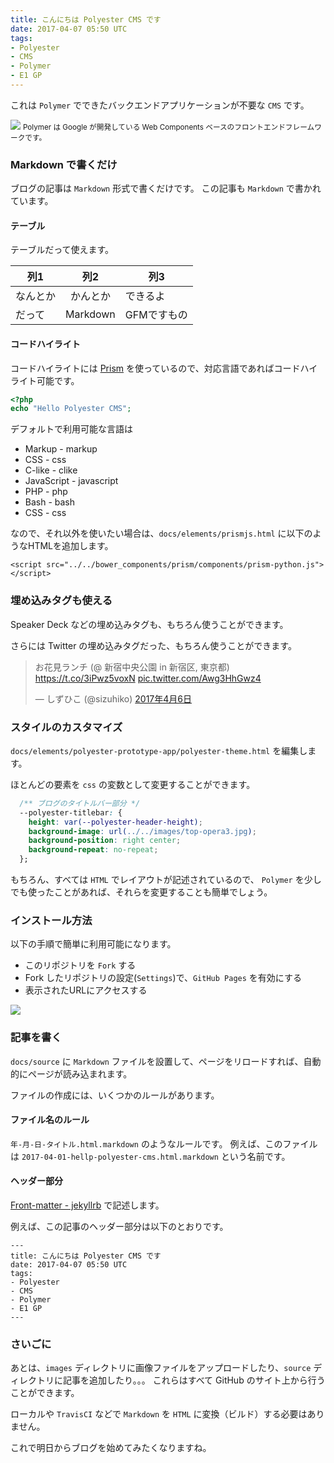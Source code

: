 ```yaml
---
title: こんにちは Polyester CMS です
date: 2017-04-07 05:50 UTC
tags:
- Polyester
- CMS
- Polymer
- E1 GP
---
```


これは `Polymer` でできたバックエンドアプリケーションが不要な `CMS` です。

![](/images/polymer-logo.png)
<small>Polymer は Google が開発している Web Components ベースのフロントエンドフレームワークです。</small>

### Markdown で書くだけ

ブログの記事は `Markdown` 形式で書くだけです。
この記事も `Markdown` で書かれています。

#### テーブル

テーブルだって使えます。

| 列1        | 列2          | 列3                 |
| ---------- |:------------:| ------------------- |
| なんとか   | かんとか     | できるよ            |
| だって     | Markdown     | GFMですもの         |

#### コードハイライト

コードハイライトには [Prism](http://prismjs.com/) を使っているので、対応言語であればコードハイライト可能です。

```php
<?php
echo "Hello Polyester CMS";
```

デフォルトで利用可能な言語は

* Markup - markup
* CSS - css
* C-like - clike
* JavaScript - javascript
* PHP - php
* Bash - bash
* CSS - css

なので、それ以外を使いたい場合は、`docs/elements/prismjs.html` に以下のようなHTMLを追加します。

```markup
<script src="../../bower_components/prism/components/prism-python.js"></script>
```

### 埋め込みタグも使える

Speaker Deck などの埋め込みタグも、もちろん使うことができます。

<script async class="speakerdeck-embed" data-id="e504d71ff11648838f2fc27571719b8d" data-ratio="1.33333333333333" src="//speakerdeck.com/assets/embed.js"></script>

さらには Twitter の埋め込みタグだった、もちろん使うことができます。

<blockquote class="twitter-tweet" data-lang="ja"><p lang="ja" dir="ltr">お花見ランチ (@ 新宿中央公園 in 新宿区, 東京都) <a href="https://t.co/3iPwz5voxN">https://t.co/3iPwz5voxN</a> <a href="https://t.co/Awg3HhGwz4">pic.twitter.com/Awg3HhGwz4</a></p>&mdash; しずひこ (@sizuhiko) <a href="https://twitter.com/sizuhiko/status/849841160558456832">2017年4月6日</a></blockquote>
<script async src="//platform.twitter.com/widgets.js" charset="utf-8"></script>

### スタイルのカスタマイズ

`docs/elements/polyester-prototype-app/polyester-theme.html` を編集します。

ほとんどの要素を `css` の変数として変更することができます。

```css
  /** ブログのタイトルバー部分 */
  --polyester-titlebar: {
    height: var(--polyester-header-height);
    background-image: url(../../images/top-opera3.jpg);
    background-position: right center;
    background-repeat: no-repeat;
  };
```

もちろん、すべては `HTML` でレイアウトが記述されているので、 `Polymer` を少しでも使ったことがあれば、それらを変更することも簡単でしょう。

### インストール方法

以下の手順で簡単に利用可能になります。

* このリポジトリを `Fork` する
* Fork したリポジトリの設定(`Settings`)で、`GitHub Pages` を有効にする
* 表示されたURLにアクセスする

![](/images/gh-page-setting.png)

### 記事を書く

`docs/source` に `Markdown` ファイルを設置して、ページをリロードすれば、自動的にページが読み込まれます。

ファイルの作成には、いくつかのルールがあります。

#### ファイル名のルール

`年-月-日-タイトル.html.markdown` のようなルールです。
例えば、このファイルは `2017-04-01-hellp-polyester-cms.html.markdown` という名前です。

#### ヘッダー部分

[Front-matter - jekyllrb](http://jekyllrb.com/docs/frontmatter/) で記述します。

例えば、この記事のヘッダー部分は以下のとおりです。

```
---
title: こんにちは Polyester CMS です
date: 2017-04-07 05:50 UTC
tags:
- Polyester
- CMS
- Polymer
- E1 GP
---
```

### さいごに

あとは、`images` ディレクトリに画像ファイルをアップロードしたり、`source` ディレクトリに記事を追加したり。。。
これらはすべて GitHub のサイト上から行うことができます。

ローカルや `TravisCI` などで `Markdown` を `HTML` に変換（ビルド）する必要はありません。

これで明日からブログを始めてみたくなりますね。
